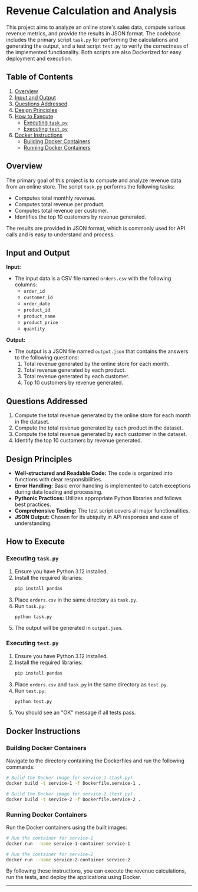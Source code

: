 # Revenue Calculation and Analysis

This project aims to analyze an online store's sales data, compute various revenue metrics, and provide the results in JSON format. The codebase includes the primary script `task.py` for performing the calculations and generating the output, and a test script `test.py` to verify the correctness of the implemented functionality. Both scripts are also Dockerized for easy deployment and execution.

## Table of Contents
1. [Overview](#overview)
2. [Input and Output](#input-and-output)
3. [Questions Addressed](#questions-addressed)
4. [Design Principles](#design-principles)
5. [How to Execute](#how-to-execute)
    - [Executing `task.py`](#executing-taskpy)
    - [Executing `test.py`](#executing-testpy)
6. [Docker Instructions](#docker-instructions)
    - [Building Docker Containers](#building-docker-containers)
    - [Running Docker Containers](#running-docker-containers)

## Overview

The primary goal of this project is to compute and analyze revenue data from an online store. The script `task.py` performs the following tasks:
- Computes total monthly revenue.
- Computes total revenue per product.
- Computes total revenue per customer.
- Identifies the top 10 customers by revenue generated.

The results are provided in JSON format, which is commonly used for API calls and is easy to understand and process.

## Input and Output

**Input:**
- The input data is a CSV file named `orders.csv` with the following columns:
  - `order_id`
  - `customer_id`
  - `order_date`
  - `product_id`
  - `product_name`
  - `product_price`
  - `quantity`

**Output:**
- The output is a JSON file named `output.json` that contains the answers to the following questions:
  1. Total revenue generated by the online store for each month.
  2. Total revenue generated by each product.
  3. Total revenue generated by each customer.
  4. Top 10 customers by revenue generated.

## Questions Addressed

1. Compute the total revenue generated by the online store for each month in the dataset.
2. Compute the total revenue generated by each product in the dataset.
3. Compute the total revenue generated by each customer in the dataset.
4. Identify the top 10 customers by revenue generated.

## Design Principles

- **Well-structured and Readable Code:** The code is organized into functions with clear responsibilities.
- **Error Handling:** Basic error handling is implemented to catch exceptions during data loading and processing.
- **Pythonic Practices:** Utilizes appropriate Python libraries and follows best practices.
- **Comprehensive Testing:** The test script covers all major functionalities.
- **JSON Output:** Chosen for its ubiquity in API responses and ease of understanding.

## How to Execute

### Executing `task.py`

1. Ensure you have Python 3.12 installed.
2. Install the required libraries:
   ```bash
   pip install pandas
   ```
3. Place `orders.csv` in the same directory as `task.py`.
4. Run `task.py`:
   ```bash
   python task.py
   ```
5. The output will be generated in `output.json`.

### Executing `test.py`

1. Ensure you have Python 3.12 installed.
2. Install the required libraries:
   ```bash
   pip install pandas
   ```
3. Place `orders.csv` and `task.py` in the same directory as `test.py`.
4. Run `test.py`:
   ```bash
   python test.py
   ```
5. You should see an "OK" message if all tests pass.

## Docker Instructions

### Building Docker Containers

Navigate to the directory containing the Dockerfiles and run the following commands:

```bash
# Build the Docker image for service-1 (task.py)
docker build -t service-1 -f Dockerfile.service-1 .

# Build the Docker image for service-2 (test.py)
docker build -t service-2 -f Dockerfile.service-2 .
```

### Running Docker Containers

Run the Docker containers using the built images:

```bash
# Run the container for service-1
docker run --name service-1-container service-1

# Run the container for service-2
docker run --name service-2-container service-2
```

By following these instructions, you can execute the revenue calculations, run the tests, and deploy the applications using Docker. 

---